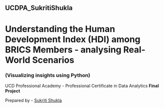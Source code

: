 ## UCDPA_SukritiShukla

# **Understanding the Human Development Index (HDI) among BRICS Members - analysing Real-World Scenarios**

### (Visualizing insights using Python)

UCD Professional Academy - Professional Certificate in Data Analytics **Final Project**


Prepared by - [Sukriti Shukla](https://www.linkedin.com/in/sukriti-shukla-3989a819/)



